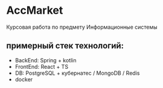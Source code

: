 # AccMarket
Курсовая работа по предмету Информационные системы
## примерный стек технологий:
- BackEnd: Spring + kotlin
- FrontEnd: React + TS
- DB: PostgreSQL + кубернатес / MongoDB / Redis
- docker

